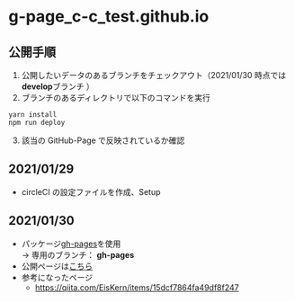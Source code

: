 # g-page_c-c_test.github.io

## 公開手順

1. 公開したいデータのあるブランチをチェックアウト（2021/01/30 時点では**develop**ブランチ ）
2. ブランチのあるディレクトリで以下のコマンドを実行

```
yarn install
npm run deploy

```

3. 該当の GitHub-Page で反映されているか確認

## 2021/01/29

- circleCI の設定ファイルを作成、Setup

## 2021/01/30

- パッケージ[gh-pages](https://github.com/tschaub/gh-pages)を使用  
  → 専用のブランチ： **gh-pages**
- 公開ページは[こちら](https://konishikenji.github.io/g-page_c-c_test.github.io/)
- 参考になったページ
  - https://qiita.com/EisKern/items/15dcf7864fa49df8f247
